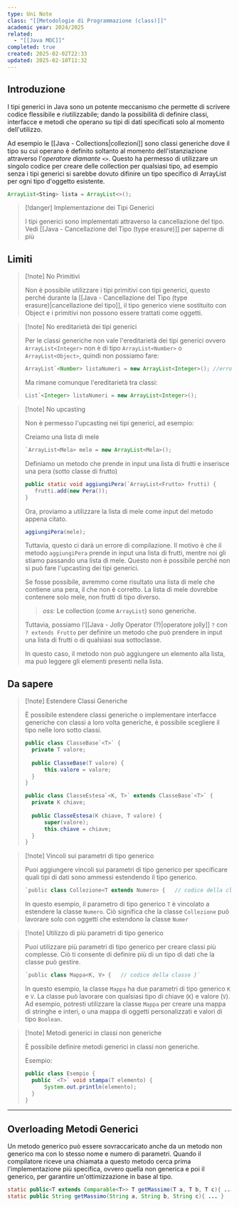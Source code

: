 ```yaml
---
type: Uni Note
class: "[[Metodologie di Programmazione (class)]]"
academic year: 2024/2025
related:
  - "[[Java MOC]]"
completed: true
created: 2025-02-02T22:33
updated: 2025-02-10T11:32
---
```

## Introduzione

I tipi generici in Java sono un potente meccanismo che permette di scrivere codice flessibile e riutilizzabile; dando la possibilità di definire classi, interfacce e metodi che operano su tipi di dati specificati solo al momento dell'utilizzo.

Ad esempio le [[Java - Collections|collezioni]] sono classi generiche dove il tipo su cui operano è definito soltanto al momento dell'istanziazione attraverso l'*operatore diamante* `<>`. Questo ha permesso di utilizzare un singolo codice per creare delle collection per qualsiasi tipo, ad esempio senza i tipi generici si sarebbe dovuto difinire un tipo specifico di ArrayList per ogni tipo d'oggetto esistente.

```java
ArrayList<Sting> lista = ArrayList<>();
```

>[!danger] Implementazione dei Tipi Generici
>
>I tipi generici sono implementati attraverso la cancellazione del tipo. Vedi [[Java - Cancellazione del Tipo  (type erasure)]] per saperne di più

## Limiti

>[!note] No Primitivi
>
>Non è possibile utilizzare i tipi primitivi con tipi generici, questo perché durante la [[Java - Cancellazione del Tipo  (type erasure)|cancellazione del tipo]], il tipo generico viene sostituito con Object e i primitivi non possono essere trattati come oggetti.

>[!note] No ereditarietà dei tipi generici
>
>Per le classi generiche non vale l'ereditarietà dei tipi generici ovvero `ArrayList<Integer>` non è di tipo `ArrayList<Number>` o `ArrayList<Object>`, quindi non possiamo fare:
>
>```java
>ArrayList`<Number> listaNumeri = new ArrayList<Integer>(); //errore
>```
>
>Ma rimane comunque l'ereditarietà tra classi:
>
>```java
>List`<Integer> listaNumeri = new ArrayList<Integer>();
>```

>[!note] No upcasting 
>
>Non è permesso l'upcasting nei tipi generici, ad esempio:
>
>Creiamo una lista di mele
>
>```java
>`ArrayList<Mela> mele = new ArrayList<Mela>();
>```
>
>Definiamo un metodo che prende in input una lista di frutti e inserisce una pera (sotto classe di frutto)
>
>```java
>public static void aggiungiPera(`ArrayList<Frutto> frutti) {
>    frutti.add(new Pera());
>}
>```
>
>Ora, proviamo a utilizzare la lista di mele come input del metodo appena citato.
>
>```java
>aggiungiPera(mele);
>```
>
>Tuttavia, questo ci darà un errore di compilazione. Il motivo è che il metodo `aggiungiPera` prende in input una lista di frutti, mentre noi gli stiamo passando una lista di mele. Questo non è possibile perché non si può fare l'upcasting dei tipi generici.
>
>Se fosse possibile, avremmo come risultato una lista di mele che contiene una pera, il che non è corretto. La lista di mele dovrebbe contenere solo mele, non frutti di tipo diverso.
>
>>*oss:* Le collection (come `ArrayList`) sono generiche.
>
>Tuttavia, possiamo l’[[Java - Jolly Operator (?)|operatore jolly]] `?`  con `? extends Frutto` per definire un metodo che può prendere in input una lista di frutti o di qualsiasi sua sottoclasse.
>
>In questo caso, il metodo non può aggiungere un elemento alla lista, ma può leggere gli elementi presenti nella lista.

## Da sapere

>[!note] Estendere Classi Generiche
>
>È possibile estendere classi generiche o implementare interfacce generiche con classi a loro volta generiche, è possibile scegliere il tipo nelle loro sotto classi.
>
>```java
>public class ClasseBase`<T>` { 
>	private T valore; 
>	
>	public ClasseBase(T valore) { 
>		this.valore = valore; 
>	} 
>} 
>
>public class ClasseEstesa`<K, T>` extends ClasseBase`<T>` { 
>	private K chiave; 
>	
>	public ClasseEstesa(K chiave, T valore) { 
>		super(valore); 
>		this.chiave = chiave; 
>	}
>}
>```

>[!note] Vincoli sui parametri di tipo generico
>
>Puoi aggiungere vincoli sui parametri di tipo generico per specificare quali tipi di dati sono ammessi estendendo il tipo generico.
>
>```java
>`public class Collezione<T extends Numero> {   // codice della classe }`
>```
>
>In questo esempio, il parametro di tipo generico `T` è vincolato a estendere la classe `Numero`. Ciò significa che la classe `Collezione` può lavorare solo con oggetti che estendono la classe `Numer`
>

>[!note] Utilizzo di più parametri di tipo generico
>
>Puoi utilizzare più parametri di tipo generico per creare classi più complesse. Ciò ti consente di definire più di un tipo di dati che la classe può gestire.
>
>```java
>`public class Mappa<K, V> {   // codice della classe }`
>```
>
>In questo esempio, la classe `Mappa` ha due parametri di tipo generico `K` e `V`. La classe può lavorare con qualsiasi tipo di chiave (`K`) e valore (`V`). Ad esempio, potresti utilizzare la classe `Mappa` per creare una mappa di stringhe e interi, o una mappa di oggetti personalizzati e valori di tipo `Boolean`.

>[!note] Metodi generici in classi non generiche
>
>È possibile definire metodi generici in classi non generiche.
>
>Esempio:
>
>```java
>public class Esempio { 
>	public `<T>` void stampa(T elemento) { 
>		System.out.println(elemento); 
>	} 
>}
>```

---
## Overloading Metodi Generici

Un metodo generico può essere sovraccaricato anche da un metodo non generico ma con lo stesso nome e numero di parametri. Quando il compilatore riceve una chiamata a questo metodo cerca prima l'implementazione più specifica, ovvero quella non generica e poi il generico, per garantire un'ottimizzazione in base al tipo.

```java
static public<T extends Comparable<T>> T getMassimo(T a, T b, T c){ ... }
static public String getMassimo(String a, String b, String c){ ... }
```